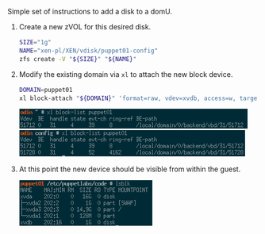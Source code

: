 Simple set of instructions to add a disk to a domU.

1. Create a new zVOL for this desired disk. 

    ```bash
    SIZE="1g"
    NAME="xen-pl/XEN/vdisk/puppet01-config"
    zfs create -V "${SIZE}" "${NAME}"
    ```
2. Modify the existing domain via `xl` to attach the new block device.

    ```bash
    DOMAIN=puppet01
    xl block-attach "${DOMAIN}" 'format=raw, vdev=xvdb, access=w, target=/dev/zvol/xen-pl/XEN/vdisk/puppet01-config'
    ```
    ![Pre Attach](img/domu-add-disk_pre-attach.png)
    ![Post Attach](img/domu-add-disk_post-attach.png)
3. At this point the new device should be visible from within the guest.

    ![View via lsblk](img/domu-add-disk_lsblk.png)
